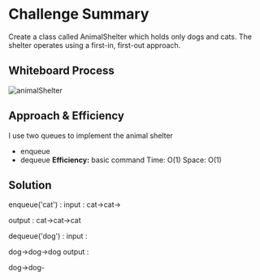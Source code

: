 # Challenge Summary
<!-- Description of the challenge -->
Create a class called AnimalShelter which holds only dogs and cats. The shelter operates using a first-in, first-out approach.
## Whiteboard Process
<!-- Embedded whiteboard image -->
![animalShelter](animl.png)
## Approach & Efficiency
<!-- What approach did you take? Why? What is the Big O space/time for this approach? -->
I use two queues to implement the animal shelter
  - enqueue 
  - dequeue 
**Efficiency:**
basic command
Time: O(1) Space: O(1)
## Solution
enqueue('cat') :
input :
cat->cat->

output :
cat->cat->cat

dequeue('dog') :
input :

dog->dog->dog
output :

dog->dog-

